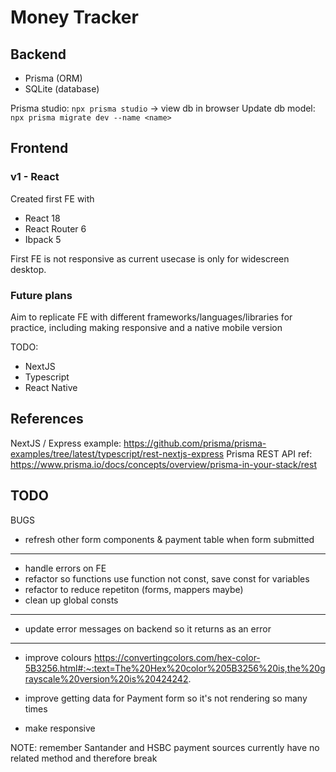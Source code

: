 # Money Tracker

## Backend
- Prisma (ORM)
- SQLite (database)

Prisma studio: `npx prisma studio` -> view db in browser
Update db model: `npx prisma migrate dev --name <name>`

## Frontend

### v1 - React
Created first FE with 
- React 18
- React Router 6
- Ibpack 5

First FE is not responsive as current usecase is only for widescreen desktop.

### Future plans
Aim to replicate FE with different frameworks/languages/libraries for practice, including making responsive and a native mobile version

TODO:
- NextJS
- Typescript
- React Native



## References

NextJS / Express example: https://github.com/prisma/prisma-examples/tree/latest/typescript/rest-nextjs-express
Prisma REST API ref: https://www.prisma.io/docs/concepts/overview/prisma-in-your-stack/rest


## TODO
BUGS
- refresh other form components & payment table when form submitted

---
- handle errors on FE
- refactor so functions use function not const, save const for variables
- refactor to reduce repetiton (forms, mappers maybe)
- clean up global consts

---
- update error messages on backend so it returns as an error

---
- improve colours https://convertingcolors.com/hex-color-5B3256.html#:~:text=The%20Hex%20color%205B3256%20is,the%20grayscale%20version%20is%20424242.

- improve getting data for Payment form so it's not rendering so many times
- make responsive


NOTE: remember Santander and HSBC payment sources currently have no related method and therefore break